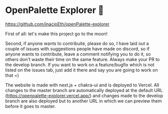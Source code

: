 # OpenPalette Explorer 🎨

https://github.com/inacioEth/openPalette-explorer

First of all: let's make this project go to the moon!

Second, if anyone wants to contribuite, please do so, I have laid out a couple of issues with suggestions people have made on discord, so if anyone wants to contribute, leave a comment notifying you to do it, so others don't waste their time on the same feature. Always make your PR to the develop branch. If you want to work on a feature/bugfix which is not listed on the issues tab, just add it there and say you are going to work on that =)

The website is made with next.js + chakra-ui and is deployed to Vercel. All changes to the master branch are automatically deployed at the default URL (https://openpalette-explorer.vercel.app/) and changes made to the develop branch are also deployed but to another URL in which we can preview them before it goes to master.
